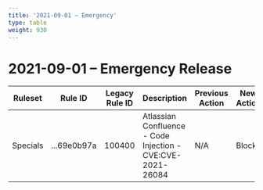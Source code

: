 ```yaml
---
title: '2021-09-01 – Emergency'
type: table
weight: 930
---
```


# 2021-09-01 – Emergency Release

<TableWrap><table style="width: 100%">

<thead>
  <tr>
    <th>Ruleset</th>
    <th>Rule ID</th>
    <th>Legacy Rule ID</th>
    <th>Description</th>
    <th>Previous Action</th>
    <th>New Action</th>
  </tr>
</thead>
<tbody>
  <tr>
    <td>Specials</td>
    <td>...69e0b97a</td>
    <td>100400</td>
    <td>Atlassian Confluence - Code Injection - CVE:CVE-2021-26084</td>
    <td>N/A</td>
    <td>Block</td>
  </tr>
</tbody>

</table></TableWrap>
